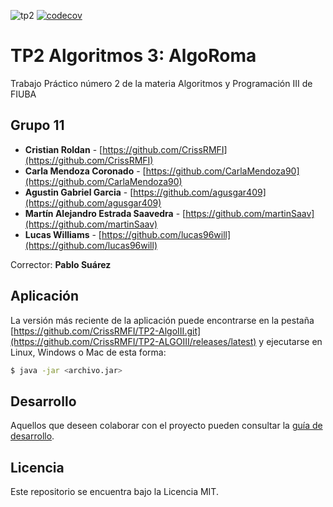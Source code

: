 ![tp2](https://github.com/CrissRMFI/TP2-ALGOIII/actions/workflows/build.yml/badge.svg) [![codecov](https://codecov.io/gh/CrissRMFI/TP2-ALGOIII/branch/master/graph/badge.svg)](https://codecov.io/gh/CrissRMFI/TP2-ALGOIII)

# TP2 Algoritmos 3: AlgoRoma 

Trabajo Práctico número 2 de la materia Algoritmos y Programación III de FIUBA

## Grupo 11

* **Cristian Roldan** - [https://github.com/CrissRMFI](https://github.com/CrissRMFI)
* **Carla Mendoza Coronado** - [https://github.com/CarlaMendoza90](https://github.com/CarlaMendoza90)
* **Agustin Gabriel Garcia** - [https://github.com/agusgar409](https://github.com/agusgar409)
* **Martín Alejandro Estrada Saavedra** - [https://github.com/martinSaav](https://github.com/martinSaav)
* **Lucas Williams** - [https://github.com/lucas96will](https://github.com/lucas96will)

Corrector: **Pablo Suárez**

## Aplicación

La versión más reciente de la aplicación puede encontrarse en la pestaña [https://github.com/CrissRMFI/TP2-AlgoIII.git](https://github.com/CrissRMFI/TP2-ALGOIII/releases/latest) y ejecutarse en Linux, Windows o Mac de esta forma:

```bash
$ java -jar <archivo.jar>
```

## Desarrollo

Aquellos que deseen colaborar con el proyecto pueden consultar la [guía de desarrollo](./docs/Desarrollo.md).

## Licencia

Este repositorio se encuentra bajo la Licencia MIT.
